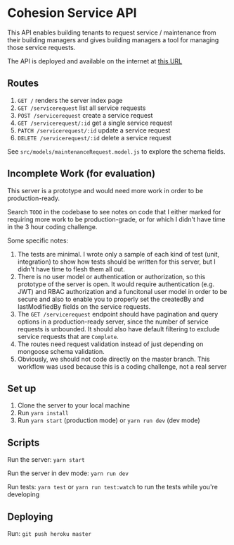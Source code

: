 # Cohesion Service API

This API enables building tenants to request service / maintenance from their building managers and gives building managers a tool for managing those service requests.

The API is deployed and available on the internet at [this URL](https://cohesion-service-api.herokuapp.com/)

## Routes

1. `GET /` renders the server index page
2. `GET /servicerequest` list all service requests
3. `POST /servicerequest` create a service request
4. `GET /servicerequest/:id` get a single service request
5. `PATCH /servicerequest/:id` update a service request
6. `DELETE /servicerequest/:id` delete a service request

See `src/models/maintenanceRequest.model.js` to explore the schema fields.

## Incomplete Work (for evaluation)

This server is a prototype and would need more work in order to be production-ready.

Search `TODO` in the codebase to see notes on code that I either marked for requiring more work to be production-grade, or for which I didn't have time in the 3 hour coding challenge.

Some specific notes:

1. The tests are minimal. I wrote only a sample of each kind of test (unit, integration) to show how tests should be written for this server, but I didn't have time to flesh them all out.
2. There is no user model or authentication or authorization, so this prototype of the server is open. It would require authentication (e.g. JWT) and RBAC authorization and a funcitonal user model in order to be secure and also to enable you to properly set the createdBy and lastModifiedBy fields on the service requests.
3. The `GET /servicerequest` endpoint should have pagination and query options in a production-ready server, since the number of service requests is unbounded. It should also have default filtering to exclude service requests that are `Complete`.
4. The routes need request validation instead of just depending on mongoose schema validation.
5. Obviously, we should not code directly on the master branch. This workflow was used because this is a coding challenge, not a real server

## Set up

1. Clone the server to your local machine
2. Run `yarn install`
3. Run `yarn start` (production mode) or `yarn run dev` (dev mode)

## Scripts

Run the server: `yarn start`

Run the server in dev mode: `yarn run dev`

Run tests: `yarn test` or `yarn run test:watch` to run the tests while you're developing

## Deploying

Run: `git push heroku master`
